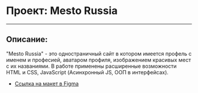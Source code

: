 # Проект: Mesto Russia

------

## Описание:
"Mesto Russia" - это одностраничный сайт в котором имеется профель с именем и професией, аватаром профиля, изображением красивых мест с их названиями. В работе применены расширенные возможности HTML и CSS, JavaScript (Асинхронный JS, ООП в интерфейсах).

* [Ссылка на макет в Figma](https://www.figma.com/file/2cn9N9jSkmxD84oJik7xL7/JavaScript.-Sprint-4?node-id=0%3A1)
